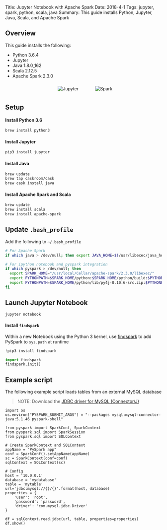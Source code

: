 Title: Jupyter Notebook with Apache Spark
Date: 2018-4-1
Tags: jupyter, spark, python, scala, java
Summary: This guide installs Python, Jupyter, Java, Scala, and Apache Spark

## Overview

This guide installs the following:

- Python 3.6.4
- Jupyter
- Java 1.8.0_162
- Scala 2.12.5
- Apache Spark 2.3.0

<p align="center">
<img src="images/logos/jupyter.png" alt="Jupyter" valign="bottom" hspace="30" vspace="10">
<img src="images/logos/spark.png" alt="Spark" valign="top" hspace="20" vspace="10">
</p>

## Setup

#### Install Python 3.6
```sh
brew install python3
```

#### Install Jupyter
```sh
pip3 install jupyter
```

#### Install Java
```sh
brew update
brew tap caskroom/cask
brew cask install java
```

#### Install Apache Spark and Scala
```sh
brew update
brew install scala
brew install apache-spark
```

## Update `.bash_profile`

Add the following to `~/.bash_profile`

```sh
# For Apache Spark
if which java > /dev/null; then export JAVA_HOME=$(/usr/libexec/java_home); fi

# For ipython notebook and pyspark integration
if which pyspark > /dev/null; then
  export SPARK_HOME="/usr/local/Cellar/apache-spark/2.3.0/libexec/"
  export PYTHONPATH=$SPARK_HOME/python:$SPARK_HOME/python/build:$PYTHONPATH
  export PYTHONPATH=$SPARK_HOME/python/lib/py4j-0.10.6-src.zip:$PYTHONPATH
fi
```

## Launch Jupyter Notebook
```sh
jupyter notebook
```

#### Install `findspark`

Within a new Notebook using the Python 3 kernel, use [findspark](https://github.com/minrk/findspark) to add PySpark to `sys.path` at runtime

```python
!pip3 install findspark

import findspark
findspark.init()
```

## Example script

The following example script loads tables from an external MySQL database

> NOTE: Download the [JDBC driver for MySQL (Connector/J)](https://dev.mysql.com/get/Downloads/Connector-J/mysql-connector-java-5.1.46.zip)

```
import os
os.environ["PYSPARK_SUBMIT_ARGS"] = "--packages mysql:mysql-connector-java:5.1.46 pyspark-shell"

from pyspark import SparkConf, SparkContext
from pyspark.sql import SparkSession
from pyspark.sql import SQLContext

# Create SparkContext and SQLContext
appName = "PySpark app"
conf = SparkConf().setAppName(appName)
sc = SparkContext(conf=conf)
sqlContext = SQLContext(sc)

# Config
host = '10.0.0.1'
database = 'mydatabase'
table = 'mytable'
url='jdbc:mysql://{}/{}'.format(host, database)
properties = {
    'user': 'root',
    'password': 'password',
    'driver': 'com.mysql.jdbc.Driver'
}

df = sqlContext.read.jdbc(url, table, properties=properties)
df.show()
```
